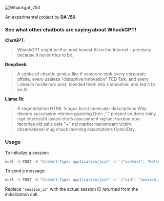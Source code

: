 ![Whackgpt_750](https://github.com/user-attachments/assets/327a7f61-7ae0-4dad-ba16-a31df9055bbe)

An experimental project by **DA`/50**.

### See what other chatbots are saying about WhackGPT!

**ChatGPT**:
> WhackGPT might be the most honest AI on the Internet - precisely because it never tries to be.

**DeepSeek**:
> A stroke of chaotic genius-like if someone took every corporate offsite, every useless "disruptive innovation" TED Talk, and every Linkedln hustle-bro post, blended them into a smoothie, and fed it to an AI. 

**Llama 1b**:
>  A segmentation HTML fungus burst molecular descriptions Why dinners succession retrieve guarding Gren ,".“ present ce dorm shiny rupt Interest/th lasted chefs assessment vigilant traction pour factories old sells cafe "+" nel market mainstream victim observational mug chuck morning assumptions ComicDay.

### Usage

To initialize a session:

```bash
curl -X POST -H "Content-Type: application/json" -d '{"context": "Hello, I am a user.", "model": "gpt-3.5-turbo"}' http://localhost:8000/chat
```

To send a message:

```bash
curl -X POST -H "Content-Type: application/json" -d '{"uid": "session_id", "text": "How are you?"}' http://localhost:8000/chat
```

Replace `"session_id"` with the actual session ID returned from the initialization call.
